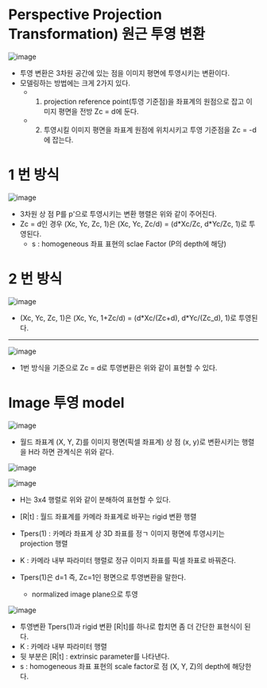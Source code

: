 # Perspective Projection Transformation) 원근 투영 변환
![image](https://user-images.githubusercontent.com/69780812/146714243-87bd4104-10d8-4a10-a54e-c7eb71c0062a.png)
- 투영 변환은 3차원 공간에 있는 점을 이미지 평면에 투영시키는 변환이다.
- 모델링하는 방법에는 크게 2가지 있다.
  - 1. projection reference point(투영 기준점)을 좌표계의 원점으로 잡고 이미지 평면을 전방 Zc = d에 둔다.
  - 2. 투영시킬 이미지 평면을 좌표계 원점에 위치시키고 투영 기준점을 Zc = -d에 잡는다.

# 1 번 방식
![image](https://user-images.githubusercontent.com/69780812/146714212-84460eb7-f050-4788-aedb-cf72adf16b0b.png)
- 3차원 상 점 P를 p'으로 투영시키는 변환 행렬은 위와 같이 주어진다.
- Zc = d인 경우 (Xc, Yc, Zc, 1)은 (Xc, Yc, Zc/d) = (d\*Xc/Zc, d*Yc/Zc, 1)로 투영된다.
  - s : homogeneous 좌표 표현의 sclae Factor (P의 depth에 해당)

# 2 번 방식
![image](https://user-images.githubusercontent.com/69780812/146714780-2dd8c688-b4e8-4d7e-ae4a-64481d460db4.png)
- (Xc, Yc, Zc, 1)은 (Xc, Yc, 1+Zc/d) = (d*Xc/(Zc+d), d\*Yc/(Zc_d), 1)로 투영된다.
---
![image](https://user-images.githubusercontent.com/69780812/146714873-42ec2f7b-31fc-4322-90ba-191738dca9a2.png)
- 1번 방식을 기준으로 Zc = d로 투영변환은 위와 같이 표현할 수 있다.

# Image 투영 model
![image](https://user-images.githubusercontent.com/69780812/146714938-4296c213-8e72-4be6-8f88-80c54d516655.png)
- 월드 좌표계 (X, Y, Z)를 이미지 평면(픽셀 좌표계) 상 점 (x, y)로 변환시키는 행렬을 H라 하면 관계식은 위와 같다.

![image](https://user-images.githubusercontent.com/69780812/146714989-fe09c807-3451-44ff-b4e5-cbb8e1653f62.png)

![image](https://user-images.githubusercontent.com/69780812/146715016-603e9016-1641-403f-bcfd-726967648a04.png)
- H는 3x4 행렬로 위와 같이 분해하여 표현할 수 있다.

- \[R|t] : 월드 좌표계를 카메라 좌표계로 바꾸는 rigid 변환 행렬
- Tpers(1) : 카메라 좌표계 상 3D 좌표를 정ㄱ 이미지 평면에 투영시키는 projection 행렬
- K : 카메라 내부 파라미터 행렬로 정규 이미지 좌표를 픽셀 좌표로 바꿔준다.
- Tpers(1)은 d=1 즉, Zc=1인 평면으로 투영변환을 말한다.
  - normalized image plane으로 투영

![image](https://user-images.githubusercontent.com/69780812/146715214-debb177a-1dfa-487f-93e3-fa13c71bf3c7.png)
- 투영변환 Tpers(1)과 rigid 변환 \[R|t]를 하나로 합치면 좀 더 간단한 표현식이 된다.
- K : 카메라 내부 파라미터 행렬
- 뒷 부분은 \[R|t] : extrinsic parameter를 나타낸다.
- s : homogeneous 좌표 표현의 scale factor로 점 (X, Y, Z)의 depth에 해당한다.